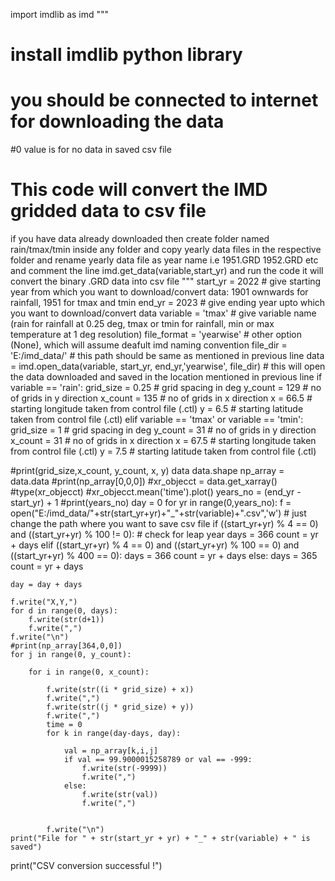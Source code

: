 import imdlib as imd
"""
# install imdlib python library
# you should be connected to internet for downloading the data
#0 value is for no data in saved csv file
# This code will convert the IMD gridded data to csv file
if you have data already downloaded then create folder named rain/tmax/tmin inside any folder and
copy yearly data files in the respective folder and rename yearly data file as year name i.e 1951.GRD 1952.GRD etc and
comment the line imd.get_data(variable,start_yr) and run the code it will convert the binary .GRD data into csv file
"""
start_yr = 2022 # give starting year from which you want to download/convert data: 1901 ownwards for rainfall, 1951 for tmax and tmin
end_yr = 2023 # give ending year upto which you want to download/convert data
variable = 'tmax' # give variable name (rain for rainfall at 0.25 deg, tmax or tmin for rainfall, min or max temperature at 1 deg resolution)
file_format = 'yearwise' # other option (None), which will assume deafult imd naming convention
file_dir = 'E:/imd_data/' # this path should be same as mentioned in previous line
data = imd.open_data(variable, start_yr, end_yr,'yearwise', file_dir) # this will open the data downloaded and saved in the location mentioned in previous line
if variable == 'rain':
    grid_size = 0.25 # grid spacing in deg
    y_count = 129 # no of grids in y direction
    x_count = 135 # no of grids in x direction
    x = 66.5 # starting longitude taken from control file (.ctl)
    y = 6.5 # starting latitude taken from control file (.ctl)
elif variable == 'tmax' or variable == 'tmin':
    grid_size = 1 # grid spacing in deg
    y_count = 31 # no of grids in y direction
    x_count = 31 # no of grids in x direction
    x = 67.5 # starting longitude taken from control file (.ctl)
    y = 7.5 # starting latitude taken from control file (.ctl)

#print(grid_size,x_count, y_count, x, y)
data
data.shape
np_array = data.data
#print(np_array[0,0,0])
#xr_objecct = data.get_xarray()
#type(xr_objecct)
#xr_objecct.mean('time').plot()
years_no = (end_yr - start_yr) + 1
#print(years_no)
day = 0
for yr in range(0,years_no):
    f = open("E:/imd_data/"+str(start_yr+yr)+"_"+str(variable)+".csv",'w') # just change the path where you want to save csv file
    if ((start_yr+yr) % 4 == 0) and ((start_yr+yr) % 100 != 0):  # check for leap year
        days = 366
        count = yr + days
    elif ((start_yr+yr) % 4 == 0) and ((start_yr+yr) % 100 == 0) and ((start_yr+yr) % 400 == 0):
        days = 366
        count = yr + days
    else:
        days = 365
        count = yr + days

    day = day + days

    f.write("X,Y,")
    for d in range(0, days):
        f.write(str(d+1))
        f.write(",")
    f.write("\n")
    #print(np_array[364,0,0])
    for j in range(0, y_count):

        for i in range(0, x_count):

            f.write(str((i * grid_size) + x))
            f.write(",")
            f.write(str((j * grid_size) + y))
            f.write(",")
            time = 0
            for k in range(day-days, day):

                val = np_array[k,i,j]
                if val == 99.9000015258789 or val == -999:
                    f.write(str(-9999))
                    f.write(",")
                else:
                    f.write(str(val))
                    f.write(",")


            f.write("\n")
    print("File for " + str(start_yr + yr) + "_" + str(variable) + " is saved")
print("CSV conversion successful !")
